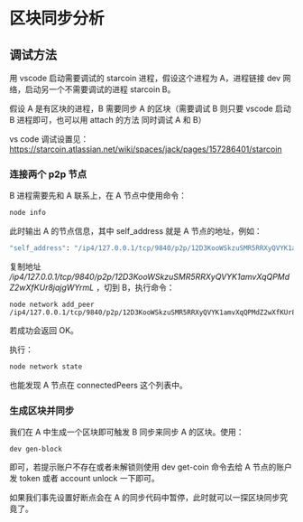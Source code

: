 # 区块同步分析

## 调试方法

用 vscode 启动需要调试的 starcoin 进程，假设这个进程为 A，进程链接 dev 网络，启动另一个不需要调试的进程 starcoin B。

假设 A 是有区块的进程，B 需要同步 A 的区块（需要调试 B 则只要 vscode 启动 B 进程即可，也可以用 attach 的方法 同时调试 A 和 B）

vs code 调试设置见：https://starcoin.atlassian.net/wiki/spaces/jack/pages/157286401/starcoin

### 连接两个 p2p 节点

B 进程需要先和 A 联系上，在 A 节点中使用命令：

 ```bash
 node info
 ```

此时输出 A 的节点信息，其中 self_address 就是 A 节点的地址，例如：

```bash
"self_address": "/ip4/127.0.0.1/tcp/9840/p2p/12D3KooWSkzuSMR5RRXyQVYK1amvXqQPMdZ2wXfKUr8jajgWYrmL"
```

 复制地址 */ip4/127.0.0.1/tcp/9840/p2p/12D3KooWSkzuSMR5RRXyQVYK1amvXqQPMdZ2wXfKUr8jajgWYrmL* ，切到 B，执行命令：

```batch
node network add_peer /ip4/127.0.0.1/tcp/9840/p2p/12D3KooWSkzuSMR5RRXyQVYK1amvXqQPMdZ2wXfKUr8jajgWYrmL
```

 若成功会返回 OK。

执行：

```bash
node network state
```

也能发现 A 节点在 connectedPeers 这个列表中。

### 生成区块并同步

我们在 A 中生成一个区块即可触发 B 同步来同步 A 的区块。使用：

```batch
dev gen-block 
```

即可，若提示账户不存在或者未解锁则使用 dev get-coin 命令去给 A 节点的账户发 token 或者 account unlock 一下即可。

如果我们事先设置好断点会在 A 的同步代码中暂停，此时就可以一探区块同步究竟了。

